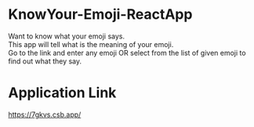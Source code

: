 # KnowYour-Emoji-ReactApp

Want to know what your emoji says.<br>
This app will tell what is the meaning of your emoji.<br>
Go to the link and enter any emoji OR select from the list of given emoji to find out what they say.

# Application Link
https://7gkvs.csb.app/
